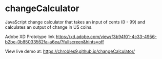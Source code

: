 # changeCalculator
 JavaScript change calculator that takes an input of cents (0 - 99) and calculates an output of change in US coins.
 
 Adobe XD Prototype link https://xd.adobe.com/view/f3b94f01-4c33-4956-b2be-0b85033562fa-a6ea/?fullscreen&hints=off

View live demo at: https://chrobles9.github.io/changeCalculator/
